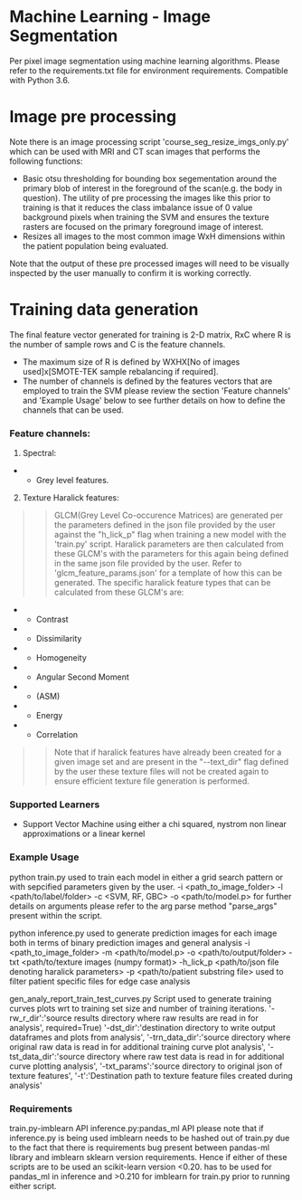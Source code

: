 # Machine Learning - Image Segmentation

Per pixel image segmentation using machine learning algorithms. Please refer to the requirements.txt file for environment requirements. Compatible with Python 3.6.

# Image pre processing
Note there is an image processing script 'course_seg_resize_imgs_only.py' which can be used with MRI and CT scan images that performs the following functions:

* Basic otsu thresholding for bounding box segementation around the primary blob of interest in the foreground of the scan(e.g. the body in question). The utility of pre processing the images like this prior to training is that it reduces the class imbalance issue of 0 value background pixels when training the SVM and ensures the texture rasters are focused on the primary foreground image of interest. 
* Resizes all images to the most common image WxH dimensions within the patient population being evaluated. 

Note that the output of these pre processed images will need to be visually inspected by the user manually to confirm it is working correctly.   

# Training data generation

The final feature vector generated for training is 2-D matrix, RxC where R is the number of sample rows and C is the feature channels. 
* The maximum size of R is defined by WXHX[No of images used]x[SMOTE-TEK sample rebalancing if required]. 
* The number of channels is defined by the features vectors that are employed to train the SVM please review the section 'Feature channels' and 'Example Usage' below to see further details on how to define the channels that can be used. 

### Feature channels:
1. Spectral:

* * Grey level features. 

2. Texture Haralick features:

> > GLCM(Grey Level Co-occurence Matrices) are generated per the parameters defined in the json file provided by the user against the "h_lick_p" flag when training a new model with the 'train.py' script. Haralick parameters are then calculated from these GLCM's with the parameters for this again being defined in the same json file provided by the user. Refer to 'glcm_feature_params.json' for a template of how this can be generated. The specific haralick feature types that can be calculated from these GLCM's are:

* * Contrast
* * Dissimilarity
* * Homogeneity
* * Angular Second Moment
* * (ASM)
* * Energy
* * Correlation

> > Note that if haralick features have already been created for a given image set and are present in the "--text_dir" flag defined by the user these texture files will not be created again to ensure efficient texture file generation is performed. 


### Supported Learners

* Support Vector Machine using either a chi squared, nystrom non linear approximations or a linear kernel


### Example Usage

python train.py used to train each model in either a grid search pattern or with sepcified parameters given by the user.  -i <path_to_image_folder> -l <path/to/label/folder> -c <SVM, RF, GBC> -o <path/to/model.p> for further details on arguments please refer to the arg parse method "parse_args" present within the script. 

python inference.py used to generate prediction images for each image both in terms of binary prediction images and general analysis
-i <path_to_image_folder> -m <path/to/model.p> -o <path/to/output/folder> -txt <path/to/texture images (numpy format)> -h_lick_p <path/to/json file denoting haralick parameters> -p <path/to/patient substring file> used to filter patient specific files for edge case analysis

gen_analy_report_train_test_curves.py
Script used to generate training curves plots wrt to training set size and number of training iterations. 
  '-rw_r_dir':'source results directory where raw results are read in for analysis',
                        required=True)
  '-dst_dir':'destination directory to write output dataframes and plots from analysis',
  '-trn_data_dir':'source directory where original raw data is read in for additional training curve plot analysis',
  '-tst_data_dir':'source directory where raw test data is read in for additional curve plotting analysis',
  '-txt_params':'source directory to original json of texture features',
  '-t':'Destination path to texture feature files created during analysis'

### Requirements
train.py-imblearn API
inference.py:pandas_ml API  please note that if inference.py is being used imblearn needs to be hashed out of train.py due to the fact that there is requirements bug present between pandas-ml library and imblearn sklearn version requirements. Hence if either of these scripts are to be used an scikit-learn version <0.20. has to be used for pandas_ml in inference and >0.210 for imblearn for train.py prior to running either script.  
